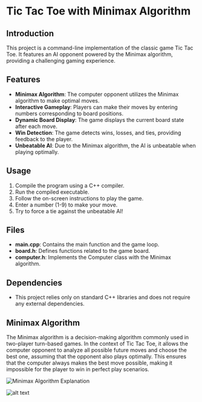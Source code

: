 # Tic Tac Toe with Minimax Algorithm

## Introduction

This project is a command-line implementation of the classic game Tic Tac Toe. It features an AI opponent powered by the Minimax algorithm, providing a challenging gaming experience.

## Features

- **Minimax Algorithm**: The computer opponent utilizes the Minimax algorithm to make optimal moves.
- **Interactive Gameplay**: Players can make their moves by entering numbers corresponding to board positions.
- **Dynamic Board Display**: The game displays the current board state after each move.
- **Win Detection**: The game detects wins, losses, and ties, providing feedback to the player.
- **Unbeatable AI**: Due to the Minimax algorithm, the AI is unbeatable when playing optimally.

## Usage

1. Compile the program using a C++ compiler.
2. Run the compiled executable.
3. Follow the on-screen instructions to play the game.
4. Enter a number (1-9) to make your move.
5. Try to force a tie against the unbeatable AI!

## Files

- **main.cpp**: Contains the main function and the game loop.
- **board.h**: Defines functions related to the game board.
- **computer.h**: Implements the Computer class with the Minimax algorithm.

## Dependencies

- This project relies only on standard C++ libraries and does not require any external dependencies.

## Minimax Algorithm

The Minimax algorithm is a decision-making algorithm commonly used in two-player turn-based games. In the context of Tic Tac Toe, it allows the computer opponent to analyze all possible future moves and choose the best one, assuming that the opponent also plays optimally. This ensures that the computer always makes the best move possible, making it impossible for the player to win in perfect play scenarios.

![Minimax Algorithm Explanation](placeholder_image_url)


![alt text](https://www.sciencebuddies.org/b7jHYJK9CDgSwyDTWcXqSKw4noc=/750x418/-/https/www.sciencebuddies.org/cdn/Files/20103/5/game-tree-tic-tac-toe.png)
